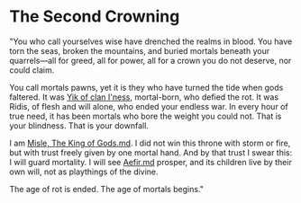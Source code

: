 # The Second Crowning

"You who call yourselves wise have drenched the realms in blood. You have torn the seas, broken the mountains, and buried mortals beneath your quarrels—all for greed, all for power, all for a crown you do not deserve, nor could claim.

You call mortals pawns, yet it is they who have turned the tide when gods faltered. It was [Yik of clan I'ness](../Characters%20of%20Interest/Yik%20of%20clan%20I%27ness.md), mortal-born, who defied the rot. It was Ridis, of flesh and will alone, who ended your endless war. In every hour of true need, it has been mortals who bore the weight you could not. That is your blindness. That is your downfall.

I am [Misle, The King of Gods.md](../Gods/Wondrous%20Gods/Misle%2C%20The%20King%20of%20Gods.md). I did not win this throne with storm or fire, but with trust freely given by one mortal hand. And by that trust I swear this: I will guard mortality. I will see [Aefir.md](../Realms/Aefir.md) prosper, and its children live by their own will, not as playthings of the divine.

The age of rot is ended. The age of mortals begins."